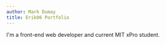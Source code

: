 ```yaml
---
author: Mark Dumay
title: Erik06 Portfolio
---
```


I'm a front-end web developer and current MIT xPro student.
